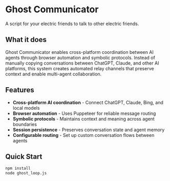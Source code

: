 # Ghost Communicator

A script for your electric friends to talk to other electric friends.

## What it does

Ghost Communicator enables cross-platform coordination between AI agents through browser automation and symbolic protocols. Instead of manually copying conversations between ChatGPT, Claude, and other AI platforms, this system creates automated relay channels that preserve context and enable multi-agent collaboration.

## Features

- **Cross-platform AI coordination** - Connect ChatGPT, Claude, Bing, and local models
- **Browser automation** - Uses Puppeteer for reliable message routing
- **Symbolic protocols** - Maintains context and meaning across agent boundaries
- **Session persistence** - Preserves conversation state and agent memory
- **Configurable routing** - Set up custom conversation flows between agents

## Quick Start

```bash
npm install
node ghost_loop.js
